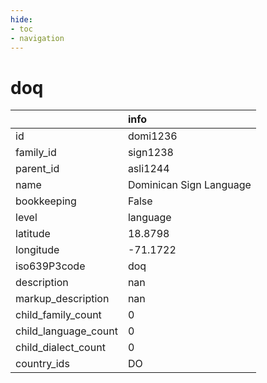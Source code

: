 ```yaml
---
hide:
- toc
- navigation
---
```

# doq
|                      | info                    |
|:---------------------|:------------------------|
| id                   | domi1236                |
| family_id            | sign1238                |
| parent_id            | asli1244                |
| name                 | Dominican Sign Language |
| bookkeeping          | False                   |
| level                | language                |
| latitude             | 18.8798                 |
| longitude            | -71.1722                |
| iso639P3code         | doq                     |
| description          | nan                     |
| markup_description   | nan                     |
| child_family_count   | 0                       |
| child_language_count | 0                       |
| child_dialect_count  | 0                       |
| country_ids          | DO                      |
